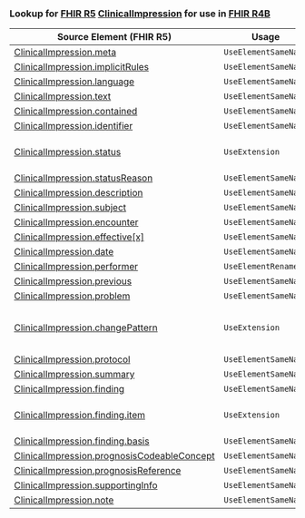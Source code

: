 ### Lookup for [FHIR R5](https://hl7.org/fhir/R5/) [ClinicalImpression](https://hl7.org/fhir/R5/ClinicalImpression.html) for use in [FHIR R4B](https://hl7.org/fhir/R4B/)

| Source Element (FHIR R5) | Usage | Target |
| -------------- | ----- | ------ |
| [ClinicalImpression.meta](https://hl7.org/fhir/R5/ClinicalImpression.html#resource) | `UseElementSameName` | [ClinicalImpression.meta](https://hl7.org/fhir/R4B/ClinicalImpression.html#resource) |
| [ClinicalImpression.implicitRules](https://hl7.org/fhir/R5/ClinicalImpression.html#resource) | `UseElementSameName` | [ClinicalImpression.implicitRules](https://hl7.org/fhir/R4B/ClinicalImpression.html#resource) |
| [ClinicalImpression.language](https://hl7.org/fhir/R5/ClinicalImpression.html#resource) | `UseElementSameName` | [ClinicalImpression.language](https://hl7.org/fhir/R4B/ClinicalImpression.html#resource) |
| [ClinicalImpression.text](https://hl7.org/fhir/R5/ClinicalImpression.html#resource) | `UseElementSameName` | [ClinicalImpression.text](https://hl7.org/fhir/R4B/ClinicalImpression.html#resource) |
| [ClinicalImpression.contained](https://hl7.org/fhir/R5/ClinicalImpression.html#resource) | `UseElementSameName` | [ClinicalImpression.contained](https://hl7.org/fhir/R4B/ClinicalImpression.html#resource) |
| [ClinicalImpression.identifier](https://hl7.org/fhir/R5/ClinicalImpression.html#resource) | `UseElementSameName` | [ClinicalImpression.identifier](https://hl7.org/fhir/R4B/ClinicalImpression.html#resource) |
| [ClinicalImpression.status](https://hl7.org/fhir/R5/ClinicalImpression.html#resource) | `UseExtension` | [http://hl7.org/fhir/5.0/StructureDefinition/extension-ClinicalImpression.status](StructureDefinition-ext-R5-ClinicalImpression.status.html) |
| [ClinicalImpression.statusReason](https://hl7.org/fhir/R5/ClinicalImpression.html#resource) | `UseElementSameName` | [ClinicalImpression.statusReason](https://hl7.org/fhir/R4B/ClinicalImpression.html#resource) |
| [ClinicalImpression.description](https://hl7.org/fhir/R5/ClinicalImpression.html#resource) | `UseElementSameName` | [ClinicalImpression.description](https://hl7.org/fhir/R4B/ClinicalImpression.html#resource) |
| [ClinicalImpression.subject](https://hl7.org/fhir/R5/ClinicalImpression.html#resource) | `UseElementSameName` | [ClinicalImpression.subject](https://hl7.org/fhir/R4B/ClinicalImpression.html#resource) |
| [ClinicalImpression.encounter](https://hl7.org/fhir/R5/ClinicalImpression.html#resource) | `UseElementSameName` | [ClinicalImpression.encounter](https://hl7.org/fhir/R4B/ClinicalImpression.html#resource) |
| [ClinicalImpression.effective[x]](https://hl7.org/fhir/R5/ClinicalImpression.html#resource) | `UseElementSameName` | [ClinicalImpression.effective[x]](https://hl7.org/fhir/R4B/ClinicalImpression.html#resource) |
| [ClinicalImpression.date](https://hl7.org/fhir/R5/ClinicalImpression.html#resource) | `UseElementSameName` | [ClinicalImpression.date](https://hl7.org/fhir/R4B/ClinicalImpression.html#resource) |
| [ClinicalImpression.performer](https://hl7.org/fhir/R5/ClinicalImpression.html#resource) | `UseElementRenamed` | [ClinicalImpression.assessor](https://hl7.org/fhir/R4B/ClinicalImpression.html#resource) |
| [ClinicalImpression.previous](https://hl7.org/fhir/R5/ClinicalImpression.html#resource) | `UseElementSameName` | [ClinicalImpression.previous](https://hl7.org/fhir/R4B/ClinicalImpression.html#resource) |
| [ClinicalImpression.problem](https://hl7.org/fhir/R5/ClinicalImpression.html#resource) | `UseElementSameName` | [ClinicalImpression.problem](https://hl7.org/fhir/R4B/ClinicalImpression.html#resource) |
| [ClinicalImpression.changePattern](https://hl7.org/fhir/R5/ClinicalImpression.html#resource) | `UseExtension` | [http://hl7.org/fhir/5.0/StructureDefinition/extension-ClinicalImpression.changePattern](StructureDefinition-ext-R5-ClinicalImpression.changePattern.html) |
| [ClinicalImpression.protocol](https://hl7.org/fhir/R5/ClinicalImpression.html#resource) | `UseElementSameName` | [ClinicalImpression.protocol](https://hl7.org/fhir/R4B/ClinicalImpression.html#resource) |
| [ClinicalImpression.summary](https://hl7.org/fhir/R5/ClinicalImpression.html#resource) | `UseElementSameName` | [ClinicalImpression.summary](https://hl7.org/fhir/R4B/ClinicalImpression.html#resource) |
| [ClinicalImpression.finding](https://hl7.org/fhir/R5/ClinicalImpression.html#resource) | `UseElementSameName` | [ClinicalImpression.finding](https://hl7.org/fhir/R4B/ClinicalImpression.html#resource) |
| [ClinicalImpression.finding.item](https://hl7.org/fhir/R5/ClinicalImpression.html#resource) | `UseExtension` | [http://hl7.org/fhir/5.0/StructureDefinition/extension-ClinicalImpression.finding.item](StructureDefinition-ext-R5-ClinicalImpression.fi.item.html) |
| [ClinicalImpression.finding.basis](https://hl7.org/fhir/R5/ClinicalImpression.html#resource) | `UseElementSameName` | [ClinicalImpression.finding.basis](https://hl7.org/fhir/R4B/ClinicalImpression.html#resource) |
| [ClinicalImpression.prognosisCodeableConcept](https://hl7.org/fhir/R5/ClinicalImpression.html#resource) | `UseElementSameName` | [ClinicalImpression.prognosisCodeableConcept](https://hl7.org/fhir/R4B/ClinicalImpression.html#resource) |
| [ClinicalImpression.prognosisReference](https://hl7.org/fhir/R5/ClinicalImpression.html#resource) | `UseElementSameName` | [ClinicalImpression.prognosisReference](https://hl7.org/fhir/R4B/ClinicalImpression.html#resource) |
| [ClinicalImpression.supportingInfo](https://hl7.org/fhir/R5/ClinicalImpression.html#resource) | `UseElementSameName` | [ClinicalImpression.supportingInfo](https://hl7.org/fhir/R4B/ClinicalImpression.html#resource) |
| [ClinicalImpression.note](https://hl7.org/fhir/R5/ClinicalImpression.html#resource) | `UseElementSameName` | [ClinicalImpression.note](https://hl7.org/fhir/R4B/ClinicalImpression.html#resource) |
